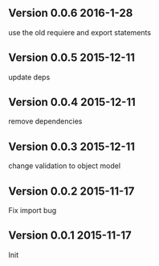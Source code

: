 ## Version 0.0.6 2016-1-28

use the old requiere and export statements

## Version 0.0.5 2015-12-11

update deps

## Version 0.0.4 2015-12-11

remove dependencies

## Version 0.0.3 2015-12-11

change validation to object model

## Version 0.0.2 2015-11-17

Fix import bug

## Version 0.0.1 2015-11-17

Init

##
